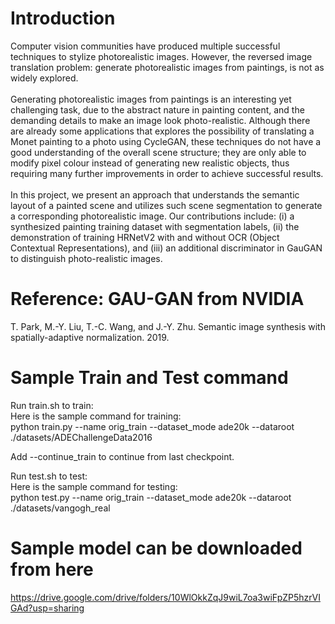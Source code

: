 # Introduction
Computer vision communities have produced multiple successful techniques to stylize photorealistic images. However, the reversed image translation problem: generate photorealistic images from paintings, is not as widely explored.\
\
Generating photorealistic images from paintings is an interesting yet challenging task, due to the abstract nature in painting content, and the demanding details to make an image look photo-realistic. Although there are already some applications that explores the possibility of translating a Monet painting to a photo using CycleGAN, these techniques do not have a good understanding of the overall scene structure; they are only able to modify pixel colour instead of generating new realistic objects, thus requiring many further improvements in order to achieve successful results.\
\
In this project, we present an approach that understands the semantic layout of a painted scene and utilizes such scene segmentation to generate a corresponding photorealistic image. Our contributions include: (i) a synthesized painting training dataset with segmentation labels, (ii) the demonstration of training HRNetV2 with and without OCR (Object Contextual Representations), and (iii) an additional discriminator in GauGAN to distinguish photo-realistic images.

# Reference: GAU-GAN from NVIDIA
T. Park, M.-Y. Liu, T.-C. Wang, and J.-Y. Zhu. Semantic image synthesis with spatially-adaptive normalization. 2019.

# Sample Train and Test command
Run train.sh to train:\
Here is the sample command for training:\
python train.py --name orig_train --dataset_mode ade20k --dataroot ./datasets/ADEChallengeData2016

Add --continue_train to continue from last checkpoint.

Run test.sh to test:\
Here is the sample command for testing:\
python test.py --name orig_train --dataset_mode ade20k --dataroot ./datasets/vangogh_real

# Sample model can be downloaded from here
https://drive.google.com/drive/folders/10WlOkkZqJ9wiL7oa3wiFpZP5hzrVIGAd?usp=sharing
